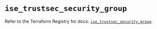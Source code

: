 # `ise_trustsec_security_group`

Refer to the Terraform Registry for docs: [`ise_trustsec_security_group`](https://registry.terraform.io/providers/ciscodevnet/ise/0.2.11/docs/resources/trustsec_security_group).

